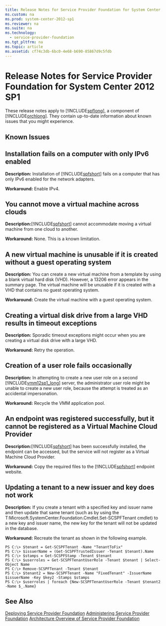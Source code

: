 ```yaml
---
title: Release Notes for Service Provider Foundation for System Center 2012 SP1
ms.custom: na
ms.prod: system-center-2012-sp1
ms.reviewer: na
ms.suite: na
ms.technology: 
  - service-provider-foundation
ms.tgt_pltfrm: na
ms.topic: article
ms.assetid: cf74c3db-6bc0-4e68-b690-85867d9c5fdb
---
```

# Release Notes for Service Provider Foundation for System Center 2012 SP1
These release notes apply to [!INCLUDE[spflong](../Token/spflong_md.md)], a component of [!INCLUDE[orchlong](../Token/orchlong_md.md)]. They contain up\-to\-date information about known issues that you might experience.

## Known Issues

## Installation fails on a computer with only IPv6 enabled
**Description:** Installation of [!INCLUDE[spfshort](../Token/spfshort_md.md)] fails on a computer that has only IPv6 enabled for the network adapters.

**Workaround:** Enable IPv4.

## You cannot move a virtual machine across clouds
**Description:**[!INCLUDE[spfshort](../Token/spfshort_md.md)] cannot accommodate moving a virtual machine from one cloud to another.

**Workaround:** None. This is a known limitation.

## A new virtual machine is unusable if it is created without a guest operating system
**Description:** You can create a new virtual machine from a template by using a blank virtual hard disk \(VHD\). However, a 13206 error appears in the summary page. The virtual machine will be unusable if it is created with a VHD that contains no guest operating system.

**Workaround:** Create the virtual machine with a guest operating system.

## Creating a virtual disk drive from a large VHD results in timeout exceptions
**Description:** Sporadic timeout exceptions might occur when you are creating a virtual disk drive with a large VHD.

**Workaround:** Retry the operation.

## Creation of a user role fails occasionally
**Description:** In attempting to create a new user role on a second [!INCLUDE[vmm12sp1_long](../Token/vmm12sp1_long_md.md)] server, the administrator user role might be unable to create a new user role, because the attempt is treated as an accidental impersonation.

**Workaround:** Recycle the VMM application pool.

## An endpoint was registered successfully, but it cannot be registered as a Virtual Machine Cloud Provider
**Description:**[!INCLUDE[spfshort](../Token/spfshort_md.md)] has been successfully installed, the endpoint can be accessed, but the service will not register as a Virtual Machine Cloud Provider.

**Workaround:** Copy the required files to the [!INCLUDE[spfshort](../Token/spfshort_md.md)] endpoint website.

## Updating a tenant to a new issuer and key does not work
**Description:** If you create a tenant with a specified key and issuer name and then update that same tenant \(such as by using the T:Microsoft.SystemCenter.Foundation.Cmdlet.Set\-SCSPFTenant cmdlet\) to a new key and issuer name, the new key for the tenant will not be updated in the database.

**Workaround:** Recreate the tenant as shown in the following example.

```
PS C:\> $tenant = Get-SCSPFTenant -Name "TenantToFix"
PS C:\> $issuerName = (Get-SCSPFTrustedIssuer -Tenant $tenant).Name
PS C:\> $stamps = Get-SCSPFStamp -Tenant $tenant
PS C:\> $userroles = Get-SCSPFTenantUserRole -Tenant $tenant | Select-Object Name
PS C:\> Remove-SCSPFTenant -Tenant $tenant
PS C:\> $tenant2 = New-SCSPFTenant -Name "FixedTenant" -IssuerName $issuerName -Key $key2 -Stamps $stamps
PS C:\> $userroles | foreach {New-SCSPFTenantUserRole -Tenant $tenant2 -Name $_.Name}

```

## See Also
[Deploying Service Provider Foundation](../Topic/Deploying-Service-Provider-Foundation.md)
[Administering Service Provider Foundation](../Topic/Administering-Service-Provider-Foundation.md)
[Architecture Overview of Service Provider Foundation](../Topic/Architecture-Overview-of-Service-Provider-Foundation.md)

